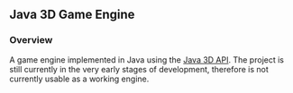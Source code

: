 ## Java 3D Game Engine

### Overview
A game engine implemented in Java using the [Java 3D API](https://www.oracle.com/technetwork/java/javase/tech/index-jsp-138252.html). The project is still currently in the very early stages of development, therefore is not currently usable as a working engine.
